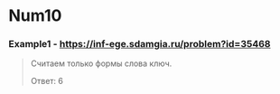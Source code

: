 # Num10
### Example1 - https://inf-ege.sdamgia.ru/problem?id=35468
> Считаем только формы слова ключ.
> 
> Ответ: 6
